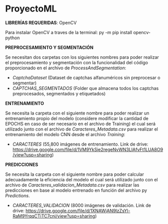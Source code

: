 # ProyectoML

**LIBRERÍAS REQUERIDAS**: OpenCV

  Para instalar OpenCV a traves de la terminal: py -m pip install opencv-python

**PREPROCESAMIENTO Y SEGMENTACIÓN**

Se necesitan dos carpetas con los siguientes nombres para poder realizar el preprocesamiento y segmentación con la funcionalidad del código proporcionado en el archivo de _ProcessAndSegmentation_:
  - _CaptchaDataset_          (Dataset de captchas alfanuméricos sin preprocesar o segmentar)
  - _CAPTCHAS_SEGMENTADOS_    (Folder que almacena todos los captchas preprocesados, segmentados y etiquetados)
    
**ENTRENAMIENTO**

Se necesita la carpeta con el siguiente nombre para poder realizar un entrenamiento propio del modelo (considere modificar la cantidad de EPOCHS en caso de ser necesario en el archivo de Training) el cual será utilizado junto con el archivo de _Caracteres_Metadata.csv_ para realizar el entrenamiento del modelo CNN desde el archivo _Training_:
  - _CARACTERES_ (55,800 imágenes de entrenamiento. Link de drive: https://drive.google.com/file/d/1VM9YkSie2regeNvWN3LIAfvFt1LUA8O9/view?usp=sharing)

**PREDICCIONES**

Se necesita la carpeta con el siguiente nombre para poder calcular adecuadamente la eficiencia del modelo el cual será utilizado junto con el archivo de _Caracteres_validacion_Metadata.csv_ para realizar las predicciones en base al modelo entrenado en función del archivo py _Predictions_.
  - _CARACTERES_VALIDACION_ (8000 imágenes de validación. Link de drive: https://drive.google.com/file/d/1XNAWjAN9IzZsYl-RaM9YrqqCTiTC7cnj/view?usp=sharing)
    
  
